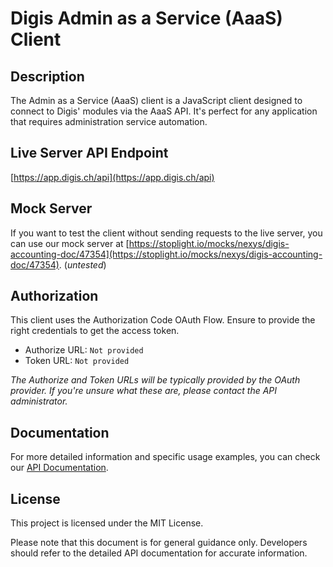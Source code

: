 # Digis Admin as a Service (AaaS) Client

## Description

The Admin as a Service (AaaS) client is a JavaScript client designed to connect to Digis' modules via the AaaS API. It's perfect for any application that requires administration service automation.

## Live Server API Endpoint

[https://app.digis.ch/api](https://app.digis.ch/api)

## Mock Server

If you want to test the client without sending requests to the live server, you can use our mock server at [https://stoplight.io/mocks/nexys/digis-accounting-doc/47354](https://stoplight.io/mocks/nexys/digis-accounting-doc/47354). (_untested_)

## Authorization

This client uses the Authorization Code OAuth Flow. Ensure to provide the right credentials to get the access token.

- Authorize URL: `Not provided`
- Token URL: `Not provided`

_The Authorize and Token URLs will be typically provided by the OAuth provider. If you're unsure what these are, please contact the API administrator._

## Documentation

For more detailed information and specific usage examples, you can check our [API Documentation](https://nexys.stoplight.io/docs/digis-accounting-doc/fc90c18ee0256-admin-as-a-service-aaa-s).

## License

This project is licensed under the MIT License.

Please note that this document is for general guidance only. Developers should refer to the detailed API documentation for accurate information.

